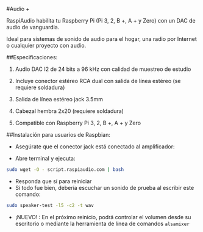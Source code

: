  <!--
---
name: RASPIAUDIO AUDIO+
class: board
type: audio
formfactor: Pi ZERO
manufacturer: RASPIAUDIO
description: An I2S digital to analog audio converter
buy: https://raspiaudio.com
image: 'audioplus.png'
pincount: 40
eeprom: no
power:
  '2':
ground:
  '6':
  '9':
  '14':
  '20':
  '25':
  '30':
  '34':
  '39':
pin:
  '12':
    name: I2S
  '35':
    name: I2S
  '40':
    name: I2S
install:
  'devices':
  - 'i2s'
-->
#Audio +


RaspiAudio habilita tu Raspberry Pi (Pi 3, 2, B +, A + y Zero) con un DAC de audio de vanguardia.

Ideal para sistemas de sonido de audio para el hogar, una radio por Internet o cualquier proyecto con audio.

##Especificaciones:


1. Audio DAC I2 de 24 bits a 96 kHz con calidad de muestreo de estudio

2. Incluye conector estéreo RCA dual con salida de línea estéreo (se requiere soldadura)

3. Salida de línea estéreo jack 3.5mm

4. Cabezal hembra 2x20 (requiere soldadura)

5. Compatible con Raspberry Pi 3, 2, B +, A + y Zero

##Instalación para usuarios de Raspbian:

* Asegúrate que el conector jack está conectado al amplificador:

* Abre terminal y ejecuta:

```bash
sudo wget -O - script.raspiaudio.com | bash
```

* Responda que sí para reiniciar
* Si todo fue bien, debería escuchar un sonido de prueba al escribir este comando:

```bash
sudo speaker-test -l5 -c2 -t wav
```

* ¡NUEVO! : En el próximo reinicio, podrá controlar el volumen desde su escritorio o mediante la herramienta de línea de comandos `alsamixer`
